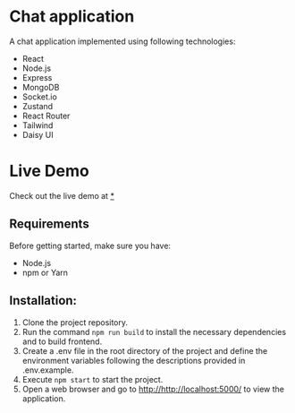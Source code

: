 # Chat application

A chat application implemented using following technologies: 
 - React
 - Node.js
 - Express
 - MongoDB
 - Socket.io
 - Zustand
 - React Router
 - Tailwind
 - Daisy UI

# Live Demo

Check out the live demo at
[*](*)

## Requirements

Before getting started, make sure you have:

- Node.js
- npm or Yarn

## Installation:
1. Clone the project repository.
2. Run the command `npm run build` to install the necessary dependencies and to build frontend.
3. Create a .env file in the root directory of the project and define the environment variables following the descriptions provided in .env.example.
4. Execute `npm start` to start the project.
5. Open a web browser and go to
   [http://http://localhost:5000/](http://http://localhost:5000/)
   to view the application.
